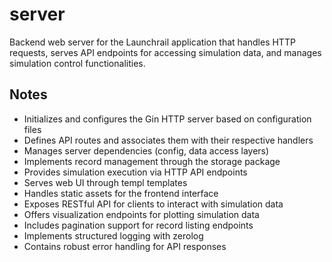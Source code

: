 # server

Backend web server for the Launchrail application that handles HTTP requests, serves API endpoints for accessing simulation data, and manages simulation control functionalities.

## Notes
- Initializes and configures the Gin HTTP server based on configuration files
- Defines API routes and associates them with their respective handlers
- Manages server dependencies (config, data access layers)
- Implements record management through the storage package
- Provides simulation execution via HTTP API endpoints
- Serves web UI through templ templates
- Handles static assets for the frontend interface
- Exposes RESTful API for clients to interact with simulation data
- Offers visualization endpoints for plotting simulation data
- Includes pagination support for record listing endpoints
- Implements structured logging with zerolog
- Contains robust error handling for API responses